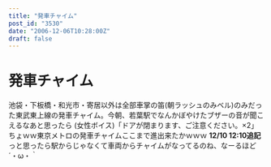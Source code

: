 ```yaml
---
title: "発車チャイム"
post_id: "3530"
date: "2006-12-06T10:28:00Z"
draft: false
---
```


# 発車チャイム

池袋・下板橋・和光市・寄居以外は全部車掌の笛(朝ラッシュのみベル)のみだった東武東上線の発車チャイム。今朝、若葉駅でなんかぼやけたブザーの音が聞こえるなあと思ったら (女性ボイス)「ドアが閉まります、ご注意ください。×2」 ちょｗｗ東京メトロの発車チャイムここまで進出来たかｗｗｗ **12/10 12:10追記** っと思ったら駅からじゃなくて車両からチャイムがなってるのね、なーるほど ´・ω・｀
